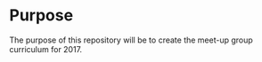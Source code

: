 # Purpose

The purpose of this repository will be to create the meet-up group curriculum for 2017. 
